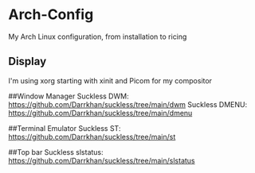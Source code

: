 # Arch-Config
My Arch Linux configuration, from installation to ricing

## Display
I'm using xorg starting with xinit and Picom for my compositor

##Window Manager
Suckless DWM: https://github.com/Darrkhan/suckless/tree/main/dwm
Suckless DMENU: https://github.com/Darrkhan/suckless/tree/main/dmenu

##Terminal Emulator
Suckless ST: https://github.com/Darrkhan/suckless/tree/main/st

##Top bar
Suckless slstatus: https://github.com/Darrkhan/suckless/tree/main/slstatus
